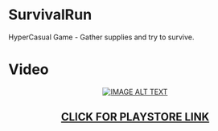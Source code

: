 # SurvivalRun  
HyperCasual Game - Gather supplies and try to survive.

<h1> Video </h1>
<div align="center">
  <a href="https://www.youtube.com/watch?v=r5hBzFKf5zw"><img src="https://img.youtube.com/vi/r5hBzFKf5zw/0.jpg" alt="IMAGE ALT TEXT"></a>
</div>

<h2 align="center"> <a href="https://play.google.com/store/apps/details?id=com.redjacket.survivalrun">CLICK FOR PLAYSTORE LINK</a> </h2>

